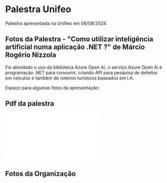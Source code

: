 # Palestra Unifeo
Palestra apresentada na Unifieo em 06/08/2024


## Fotos da Palestra - "Como utilizar inteligência artificial numa aplicação .NET ?" de Márcio Rogério Nizzola
Foi abordado o uso da biblioteca Azure Open Ai, o serviço Azure Open Ai e programação .NET para consumir, criando API para pesquisa de defeitos em veiculos e também de roteiros turísticos baseados em I.A.

Espaço para algumas fotos da apresentação:


## Pdf da palestra
![Apresentação](apresenta%C3%A7%C3%A3o/9MeetupItu%20-%20Api%C2%B4s%20com%20IA.pdf)

## Fotos da Organização


